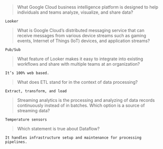 > What Google Cloud business intelligence platform is designed to help individuals and teams analyze, visualize, and share data?
```
Looker
```

> What is Google Cloud’s distributed messaging service that can receive messages from various device streams such as gaming events, Internet of Things (IoT) devices, and application streams?
```
Pub/Sub
```

> What feature of Looker makes it easy to integrate into existing workflows and share with multiple teams at an organization?
```
It’s 100% web based.
```

> What does ETL stand for in the context of data processing?
```
Extract, transform, and load
```

> Streaming analytics is the processing and analyzing of data records continuously instead of in batches. Which option is a source of streaming data?
```
Temperature sensors
```

> Which statement is true about Dataflow?
```
It handles infrastructure setup and maintenance for processing pipelines.
```

